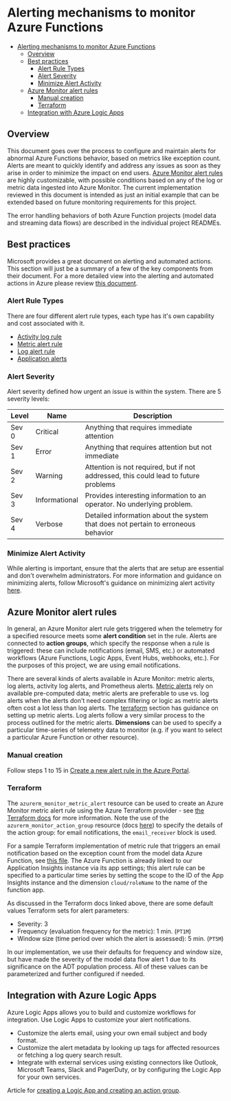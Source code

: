 # Alerting mechanisms to monitor Azure Functions

- [Alerting mechanisms to monitor Azure Functions](#alerting-mechanisms-to-monitor-azure-functions)
  - [Overview](#overview)
  - [Best practices](#best-practices)
    - [Alert Rule Types](#alert-rule-types)
    - [Alert Severity](#alert-severity)
    - [Minimize Alert Activity](#minimize-alert-activity)
  - [Azure Monitor alert rules](#azure-monitor-alert-rules)
    - [Manual creation](#manual-creation)
    - [Terraform](#terraform)
  - [Integration with Azure Logic Apps](#integration-with-azure-logic-apps)

## Overview

This document goes over the process to configure and maintain alerts for abnormal Azure Functions behavior, based on metrics like exception count.
Alerts are meant to quickly identify and address any issues as soon as they arise in order to minimize the impact on end users.
[Azure Monitor alert rules](https://learn.microsoft.com/en-us/azure/azure-monitor/alerts/alerts-overview) are highly customizable,
with possible conditions based on any of the log or metric data ingested into Azure Monitor.
The current implementation reviewed in this document is intended as just an initial example
that can be extended based on future monitoring requirements for this project.

The error handling behaviors of both Azure Function projects (model data and streaming data flows) are described in the individual project READMEs.

## Best practices

Microsoft provides a great document on alerting and automated actions.
This section will just be a summary of a few of the key components from their document.
For a more detailed view into the alerting and automated actions in Azure please review [this document](https://learn.microsoft.com/en-us/azure/azure-monitor/best-practices-alerts).

### Alert Rule Types

There are four different alert rule types, each type has it's own capability and cost associated with it.

- [Activity log rule](https://learn.microsoft.com/en-us/azure/azure-monitor/alerts/activity-log-alerts)
- [Metric alert rule](https://learn.microsoft.com/en-us/azure/azure-monitor/alerts/alerts-metric-overview)
- [Log alert rule](https://learn.microsoft.com/en-us/azure/azure-monitor/alerts/alerts-unified-log)
- [Application alerts](https://learn.microsoft.com/en-us/azure/azure-monitor/app/monitor-web-app-availability)

### Alert Severity

Alert severity defined how urgent an issue is within the system.
There are 5 severity levels:

| Level | Name          | Description                                                                         |
|-------|---------------|-------------------------------------------------------------------------------------|
| Sev 0 | Critical      | Anything that requires immediate attention                                          |
| Sev 1 | Error         | Anything that requires attention but not immediate                                  |
| Sev 2 | Warning       | Attention is not required, but if not addressed, this could lead to future problems |
| Sev 3 | Informational | Provides interesting information to an operator. No underlying problem.             |
| Sev 4 | Verbose       | Detailed information about the system that does not pertain to erroneous behavior   |

### Minimize Alert Activity

While alerting is important, ensure that the alerts that are setup are essential and don't overwhelm administrators.
For more information and guidance on minimizing alerts, follow Microsoft's guidance on minimizing alert activity [here](https://learn.microsoft.com/en-us/azure/azure-monitor/best-practices-alerts#minimize-alert-activity).

## Azure Monitor alert rules

In general, an Azure Monitor alert rule gets triggered when the telemetry for a specified resource meets some **alert condition** set in the rule.
Alerts are connected to **action groups**, which specify the response when a rule is triggered:
these can include notifications (email, SMS, etc.) or automated workflows (Azure Functions, Logic Apps, Event Hubs, webhooks, etc.).
For the purposes of this project, we are using email notifications.

There are several kinds of alerts available in Azure Monitor: metric alerts, log alerts, activity log alerts, and Prometheus alerts.
[Metric alerts](https://learn.microsoft.com/en-us/azure/azure-monitor/alerts/alerts-types#metric-alerts) rely on available pre-computed data;
metric alerts are preferable to use vs. log alerts when the alerts don't need complex filtering or logic
as metric alerts often cost a lot less than log alerts.
The [terraform](#terraform) section has guidance on setting up metric alerts.
Log alerts follow a very similar process to the process outlined for the metric alerts.
**Dimensions** can be used to specify a particular time-series of telemetry data to monitor
(e.g. if you want to select a particular Azure Function or other resource).

### Manual creation

Follow steps 1 to 15 in [Create a new alert rule in the Azure Portal](https://learn.microsoft.com/en-us/azure/azure-monitor/alerts/alerts-create-new-alert-rule?tabs=metric#create-a-new-alert-rule-in-the-azure-portal).

### Terraform

The `azurerm_monitor_metric_alert` resource can be used to create an Azure Monitor metric alert rule using the Azure Terraform provider -
see [the Terraform docs](https://registry.terraform.io/providers/hashicorp/azurerm/latest/docs/resources/monitor_metric_alert.html#example-usage)
for more information.
Note the use of the `azurerm_monitor_action_group` resource (docs [here](https://registry.terraform.io/providers/hashicorp/azurerm/latest/docs/resources/monitor_action_group))
to specify the details of the action group: for email notifications, the `email_receiver` block is used.

For a sample Terraform implementation of metric rule that triggers an email notification based on the exception count from the model data Azure Function,
see [this file](../../deploy/azure-terraform/azure_adt_pipeline/app_insights.tf).
The Azure Function is already linked to our Application Insights instance via its app settings;
this alert rule can be specified to a particular time series by setting the scope to the ID of the App Insights instance
and the dimension `cloud/roleName` to the name of the function app.

As discussed in the Terraform docs linked above, there are some default values Terraform sets for alert parameters:

- Severity: 3
- Frequency (evaluation frequency for the metric): 1 min. (`PT1M`)
- Window size (time period over which the alert is assessed): 5 min. (`PT5M`)

In our implementation, we use their defaults for frequency and window size, but have made the severity of the model data flow alert 1 due to its significance
on the ADT population process.
All of these values can be parameterized and further configured if needed.

## Integration with Azure Logic Apps

Azure Logic Apps allows you to build and customize workflows for integration. Use Logic Apps to customize your alert notifications.

- Customize the alerts email, using your own email subject and body format.
- Customize the alert metadata by looking up tags for affected resources or fetching a log query search result.
- Integrate with external services using existing connectors like Outlook, Microsoft Teams, Slack and PagerDuty, or
by configuring the Logic App for your own services.

Article for [creating a Logic App and creating an action group](https://learn.microsoft.com/en-us/azure/azure-monitor/alerts/alerts-logic-apps?tabs=send-email#create-a-logic-app).
